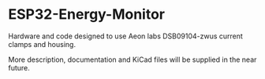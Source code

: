 # ESP32-Energy-Monitor
Hardware and code designed to use Aeon labs DSB09104-zwus current clamps and housing.

More description, documentation and KiCad files will be supplied in the near future.
